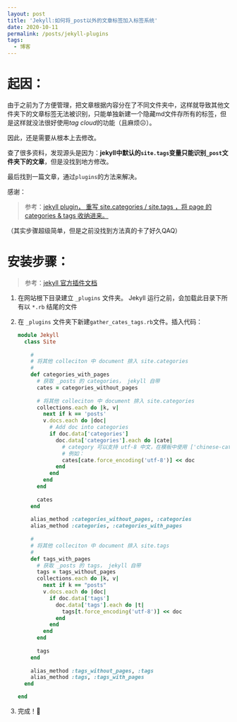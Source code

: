 ```yaml
---
layout: post
title: 'Jekyll:如何将_post以外的文章标签加入标签系统'
date: 2020-10-11
permalink: /posts/jekyll-plugins
tags:
  - 博客
---
```




# 起因：

由于之前为了方便管理，把文章根据内容分在了不同文件夹中，这样就导致其他文件夹下的文章标签无法被识别，只能单独新建一个隐藏md文件存所有的标签，但是这样就没法很好使用*tag cloud*的功能（且麻烦☹️）。

因此，还是需要从根本上去修改。



查了很多资料，发现源头是因为：**jekyll中默认的`site.tags`变量只能识别`_post`文件夹下的文章**，但是没找到地方修改。

最后找到一篇文章，通过`plugins`的方法来解决。

感谢：

> 参考：[jekyll plugin， 重写 site.categories / site.tags ，将 page 的 categories & tags 收纳进来。](https://blog.csdn.net/NetMicrobe/article/details/80761727)



（其实步骤超级简单，但是之前没找到方法真的卡了好久QAQ）

# 安装步骤：

> 参考：[jekyll 官方插件文档](https://jekyllcn.com/docs/plugins/)

1. 在网站根下目录建立 `_plugins` 文件夹。 Jekyll 运行之前，会加载此目录下所有以 `*.rb` 结尾的文件

2. 在 `_plugins` 文件夹下新建`gather_cates_tags.rb`文件。插入代码：

   ```ruby
   module Jekyll
     class Site
       
       # 
       # 将其他 colleciton 中 document 排入 site.categories
       # 
       def categories_with_pages
         # 获取 _posts 的 categories， jekyll 自带
         cates = categories_without_pages
         
         # 将其他 colleciton 中 document 排入 site.categories
         collections.each do |k, v|
           next if k == 'posts'
           v.docs.each do |doc|
             # Add doc into categories
             if doc.data['categories']
               doc.data['categories'].each do |cate|
                 # category 可以支持 utf-8 中文，在模板中使用 ['chinese-cate']的方式引用
                 # 例如： 
                 cates[cate.force_encoding('utf-8')] << doc
               end
             end
           end
         end
         
         cates
       end
       
       alias_method :categories_without_pages, :categories
       alias_method :categories, :categories_with_pages
       
       #
       # 将其他 colleciton 中 document 排入 site.tags
       #
       def tags_with_pages
         # 获取 _posts 的 tags， jekyll 自带
         tags = tags_without_pages
         collections.each do |k, v|
           next if k == "posts"
           v.docs.each do |doc|
             if doc.data['tags']
               doc.data['tags'].each do |t|
                 tags[t.force_encoding('utf-8')] << doc
               end
             end
           end
         end
         
         tags
       end
       
       alias_method :tags_without_pages, :tags
       alias_method :tags, :tags_with_pages
     end
   
   end
   ```

3. 完成！👏